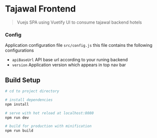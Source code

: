 # Tajawal Frontend

> Vuejs SPA using Vuetify UI to consume tajawal backend hotels
>

### Config
Application configuration file `src/config.js` this file contains the following configurations

* `apiBaseUrl` API base url according to your runing backend
* `version` Application version which appears in top nav bar


## Build Setup

``` bash
# cd to project directory

# install dependencies
npm install

# serve with hot reload at localhost:8080
npm run dev

# build for production with minification
npm run build

```
